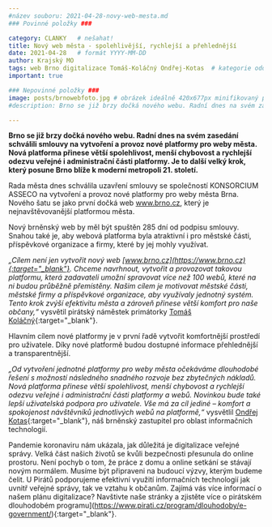```yaml
---
#název souboru: 2021-04-28-novy-web-mesta.md
### Povinné položky ###

category: CLANKY   # nešahat!
title: Nový web města - spolehlivější, rychlejší a přehlednější 
date: 2021-04-28   # formát YYYY-MM-DD
author: Krajský MO
tags: web Brno digitalizace Tomáš-Koláčný Ondřej-Kotas  # kategorie odděleny mezerami, např. volby zemědělství životní-prostředí piráti (viz https://jihomoravsky.pirati.cz/tags/)
important: true

### Nepovinné položky ###
image: posts/brnowebfoto.jpg # obrázek ideálně 420x677px minifikovaný přes https://tinypng.com/
#description: Brno se již brzy dočká nového webu. Radní dnes na svém zasedání schválili smlouvy na vytvoření a provoz nové platformy pro weby města. Nová platforma přinese větší spolehlivost, menší chybovost a rychlejší odezvu veřejné i administrační části platformy. Je to další velký krok, který posune Brno blíže k moderní metropoli 21. století. 

---
```

**Brno se již brzy dočká nového webu. Radní dnes na svém zasedání schválili smlouvy na vytvoření a provoz nové platformy pro weby města. Nová platforma přinese větší spolehlivost, menší chybovost a rychlejší odezvu veřejné i administrační části platformy. Je to další velký krok, který posune Brno blíže k moderní metropoli 21. století.** 

Rada města dnes schválila uzavření smlouvy se společností KONSORCIUM ASSECO na vytvoření a provoz nové platformy pro weby města Brna. Nového šatu se jako první dočká web www.brno.cz, který je nejnavštěvovanější platformou města. 
 
Nový brněnský web by měl být spuštěn 285 dní od podpisu smlouvy. Snahou také je, aby webová platforma byla atraktivní i pro městské části, příspěvkové organizace a firmy, které by jej mohly využívat. 

*„Cílem není jen vytvořit nový web [www.brno.cz](https://www.brno.cz){:target="_blank"}. Chceme navrhnout, vytvořit a provozovat takovou platformu, která zadavateli umožní spravovat více než 100 webů, které na ni budou průběžně přemístěny. Našim cílem je motivovat městské části, městské firmy a příspěvkové organizace, aby využívaly jednotný systém. Tento krok zvýší efektivitu města a zároveň přinese větší komfort pro naše občany,“* vysvětil pirátský náměstek primátorky [Tomáš Koláčný](https://jihomoravsky.pirati.cz/lide/tomas-kolacny/){:target="_blank"}. 

Hlavním cílem nové platformy je v první řadě vytvořit komfortnější prostředí pro uživatele. Díky nové platformě budou dostupné informace přehlednější a transparentnější. 
 
*„Od vytvoření jednotné platformy pro weby města očekáváme dlouhodobé řešení s možností následného snadného rozvoje bez zbytečných nákladů. Nová platforma přinese větší spolehlivost, menší chybovost a rychlejší  odezvu veřejné i administrační části platformy a webů. Novinkou bude také lepší uživatelská podpora pro uživatele. Vše má za cíl jediné – komfort a spokojenost návštěvníků jednotlivých webů na platformě,“* vysvětlil [Ondřej Kotas](https://jihomoravsky.pirati.cz/lide/ondrej-kotas/){:target="_blank"}, náš brněnský zastupitel pro oblast informačních technologií. 

Pandemie koronaviru nám ukázala, jak důležitá je digitalizace veřejné správy. Velká část našich životů se kvůli bezpečnosti přesunula do online prostoru. Není pochyb o tom, že práce z domu a online setkání se stávají novým normálem. Musíme být připraveni na budoucí výzvy, kterým budeme čelit. U Pirátů podporujeme efektivní využití informačních technologií jak uvnitř veřejné správy, tak ve vztahu k občanům. Zajímá vás více informací o našem plánu digitalizace? Navštivte naše stránky a zjistěte více o pirátském dlouhodobém programu](https://www.pirati.cz/program/dlouhodoby/e-government/){:target="_blank"}.



